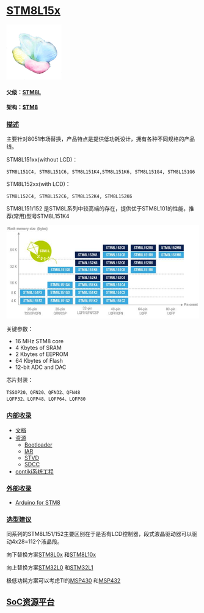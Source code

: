 ﻿# [STM8L15x](https://github.com/sochub/STM8L15) 

[![sites](SoC/SoC.png)](http://www.qitas.cn) 

#### 父级：[STM8L](https://github.com/sochub/STM8L)

#### 架构：[STM8](https://github.com/sochub/STM8)

### [描述](https://github.com/sochub/STM8L15/wiki) 

主要针对8051市场替换，产品特点是提供低功耗设计，拥有各种不同规格的产品线。

STM8L151xx(without LCD)：

    STM8L151C4, STM8L151C6, STM8L151K4,STM8L151K6, STM8L151G4, STM8L151G6
STM8L152xx(with LCD)：

    STM8L152C4, STM8L152C6, STM8L152K4, STM8L152K6

STM8L151/152 是STM8L系列中较高端的存在，提供优于STM8L101的性能，推荐(常用)型号STM8L151K4

[![sites](SoC/STM8L15.png)](https://www.st.com/en/microcontrollers-microprocessors/STM8L15-series.html) 

关键参数：
* 16 MHz STM8 core
* 4 Kbytes of SRAM 
* 2 Kbytes of EEPROM
* 64 Kbytes of Flash
* 12-bit ADC and DAC

芯片封装：

    TSSOP20、QFN20、QFN32、QFN48
    LQFP32、LQFP48、LQFP64、LQFP80

### [内部收录](https://github.com/sochub/STM8L15)

* [文档](docs/)
* [资源](src/)
    * [Bootloader](src/Bootloader)
    * [IAR](src/IAR)
    * [STVD](src/STVD)
    * [SDCC](src/SDCC)
* [contiki系统工程](contiki/)

### [外部收录](https://github.com/sochub/STM8)

* [Arduino for STM8](https://github.com/stm32duino/Arduino_Core_STM8)

### [选型建议](https://github.com/sochub/STM8L15)

同系列的STM8L151/152主要区别在于是否有LCD控制器，段式液晶驱动器可以驱动4x28=112个液晶段。

向下替换方案[STM8L0x](https://github.com/sochub/STM8L0) 和[STM8L10x](https://github.com/sochub/STM8L10) 

向上替换方案[STM32L0](https://github.com/sochub/STM32L0) 和[STM32L1](https://github.com/sochub/STM32L1) 

极低功耗方案可以考虑TI的[MSP430](https://github.com/sochub/MSP430) 和[MSP432](https://github.com/sochub/MSP432) 

##  [SoC资源平台](http://www.qitas.cn)  
